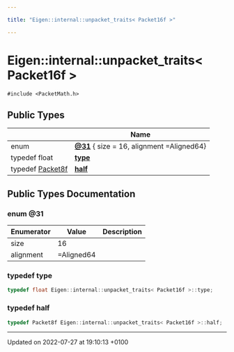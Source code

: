 ```yaml
---

title: "Eigen::internal::unpacket_traits< Packet16f >"

---
```


# Eigen::internal::unpacket_traits< Packet16f >






`#include <PacketMath.h>`

## Public Types

|                | Name           |
| -------------- | -------------- |
| enum| **[@31](http://example.org/classes/structeigen_1_1internal_1_1unpacket__traits_3_01packet16f_01_4/#enum-@31)** { size = 16, alignment =Aligned64} |
| typedef float | **[type](http://example.org/classes/structeigen_1_1internal_1_1unpacket__traits_3_01packet16f_01_4/#typedef-type)**  |
| typedef <a href="http://example.org/namespaces/namespaceeigen_1_1internal/#typedef-packet8f">Packet8f</a> | **[half](http://example.org/classes/structeigen_1_1internal_1_1unpacket__traits_3_01packet16f_01_4/#typedef-half)**  |

## Public Types Documentation

### enum @31

| Enumerator | Value | Description |
| ---------- | ----- | ----------- |
| size | 16|   |
| alignment | =Aligned64|   |




### typedef type

```cpp
typedef float Eigen::internal::unpacket_traits< Packet16f >::type;
```


### typedef half

```cpp
typedef Packet8f Eigen::internal::unpacket_traits< Packet16f >::half;
```


-------------------------------

Updated on 2022-07-27 at 19:10:13 +0100